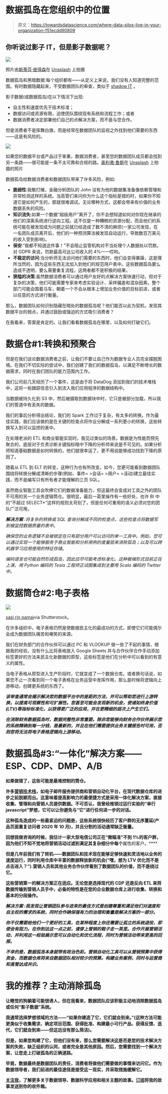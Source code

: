 # 数据孤岛在您组织中的位置

> 原文：<https://towardsdatascience.com/where-data-silos-live-in-your-organization-f51ecdd90809>

## 你听说过影子 IT，但是影子数据呢？

![](img/eb3f1fa82a43778d938177ba6820fe8c.png)

照片由[斯蒂芬·彼得森](https://unsplash.com/@stephencpedersen?utm_source=unsplash&utm_medium=referral&utm_content=creditCopyText)在 [Unsplash](https://unsplash.com/s/photos/silo?utm_source=unsplash&utm_medium=referral&utm_content=creditCopyText) 上拍摄

数据孤岛和黑暗数据:每个组织都有——从定义上来说，我们没有人知道完整的范围。有时数据隐藏起来，不受数据团队的审查，类似于 [shadow IT](https://en.wikipedia.org/wiki/Shadow_IT) 。

影子数据(或数据孤岛)在以下情况下出现:

*   自主性和速度优先于技术标准；
*   数据访问或资源有限，迫使团队围绕现有系统和流程工作；或者
*   数据消费者决定部署他们自己的点解决方案，而不是与您合作。

但是消费者不是挥舞白旗，而是经常在数据团队的监视之外找到他们需要的东西——这是有风险的。

![](img/8c255fb3df909c22b6e16eecc26f09e4.png)

如果您的数据平台或产品过于笨重，数据消费者，甚至您的数据团队成员都会找到另一条路——很可能是一条不太可靠和合规的路。[奥利弗·鲁斯](https://unsplash.com/@fairfilter?utm_source=unsplash&utm_medium=referral&utm_content=creditCopyText)在 [Unsplash](https://unsplash.com/s/photos/two-paths?utm_source=unsplash&utm_medium=referral&utm_content=creditCopyText) 上拍摄的照片

数据孤岛给数据消费者和数据团队带来了许多风险，例如:

*   **脆弱性**:我敢打赌，金融分析团队的 John 没有为他的数据集准备像依赖管理和异常检测这样的系统。当高管们来问你为什么这个指标是错的时，如果你不知道它是如何产生的，那就很难调试。无论哪种方式，这都会带来有价值的业务数据丢失的风险。
*   **知识流失**:如果一个数据“超级用户”离开了，你不会想知道如何对你现在继承的他们的深奥系统进行逆向工程。这不仅是一种糟糕的资源分配，而且他们的系统可能在被发现成为问题之前就已经造成了数不清的麻烦(一家公司发现，在一名团队成员离开后，他们的一种预测算法被发现自动运行，导致数百万美元的收入受到影响)。
*   **保安**:“我都不知道这件事！”不会阻止监管机构对不当处理个人数据处以罚款。对 GDPR 来说，罚款最高可达公司收入的 4%——哎哟。
*   **不稳定的访问**:当分析师无法访问他们需要的东西时，他们会变得暴躁，这是理所当然的，因为这些东西无法加入到他们的规范用户表中。这些数据孤岛要么造成不透明，要么需要重复流程，这两者都不是积极的结果。
*   **狭隘的决策**:虽然数据消费者可以通过用户友好的点解决方案快速行动，但对于复杂的决策，他们可能需要专家来考虑实验设计、采样偏差和混杂因素。整个部门可能会围着马车，朝着一个不会从根本上增加业务价值的目标前进，或者以任意的方式进行衡量。

那么，数据团队如何识别隐藏在暗处的数据孤岛呢？他们能否以此为契机，发现其数据平台的弱点，并通过鼓励或强迫的方式吸引消费者？

在我看来，答案是肯定的。让我们看看数据孤岛在哪里，以及如何打破它们。

# 数据仓#1:转换和预聚合

但是在我们谈论数据消费者之前，让我们不要让自己作为数据专业人员完全摆脱困境。在我们不切实际的尝试中，我们创建了我们的数据孤岛，以满足不断增长的数据需求，同时在我们团队的能力范围内工作。

我们公司前几天经历了一个事件，这是由于将 DataDog 添加到我们的技术堆栈中，这将一些跟踪信息引入到流入我们应用程序的数据结构中。

当数据被持久化到 S3 中，然后被摄取到数据块中时，它只是被部分加载，所以我们的管道中有丢失的数据。

我们的事后分析得出结论，我们的 Spark 工作过于复杂，有太多的转换。作为最佳实践，我们应该做的是在关键的检查点将作业分解成一系列更小的转换，这些转换写入到可以监控的表中。

在处理老派的 ETL 和商业智能实现时，我见过类似的场景。数据是为性能而预先聚合的，底层对于负责诊断关键指标暗中下降的分析师来说是不可见的。如果分析师知道基础数据是如何转换的，他们就很幸运了，更不用说能够成功找到下降的原因了。

随着从 ETL 到 ELT 的转变，这种行为也有所改变。如今，您更可能看到数据团队围绕将转换分解成清晰的步骤(例如，事件= >会话= >用户= >活动)建立最佳实践，而不是编写只有所有者才能理解的三页 SQL。

虽然商业智能工具会吹捧它们的数据准备能力，但这最终会变成对工具之外的团队不可用的另一个业务逻辑筒仓。很明显，最后一英里操作有一些好处，也许 BI 中的“不超过 SELECT*”这样的规则太苛刻了，但是任何可重用的语义必须对您的团队广泛可用。

***解决方案*** *:将复杂的转换或 SQL 查询分解成不同的检查点，这些检查点将数据写到被监控数据质量的表中。*

*确保您的业务逻辑不会被锁定在只有部分用户可以访问的单一工具中。例如，您可以通过实现一个能够服务于商业智能和分析用例的度量层来消除孤岛；以及可以跨机器学习应用使用的特征存储。*

*编码语言也可能自然形成孤岛，因此应尽可能考虑标准化。这种极端形式目前正在上演，用 Python 编码的 Tesla 工程师正试图集成到主要用 Scala 编码的 Twitter 中。*

# 数据筒仓#2:电子表格

![](img/0a753330c606ca754b1ef6eba0fe227a.png)

[sasi rin pamai](https://www.shutterstock.com/g/sasirin+pamai)via Shutterstock。

在许多组织中，电子表格仍然是使数据民主化的最成功的方式，即使它们可能偶尔会成为数据团队痛苦和嘲笑的来源。

我们在财务部门的合作伙伴可以通过 PC 和 VLOOKUP 做一些了不起的事情，根据我的经验，没有什么比将表格放入 Google Sheets 并与合作伙伴合作手动添加标签更好的方法来民主化新数据的原型，这些标签是他们在分析中可以看到的有意义的属性。

当电子表格从原型进入生产阶段时，它就变成了一个数据仓库。或者换句话说，如果您不止一次看到同一个电子表格在业务运营中发挥作用，那么是时候将逻辑向上游移动，创建更系统的东西了。

***该审查通常会揭示解决您的数据平台中的差距的方法，并可以帮助您进行上游转换，以提高可观察性和可扩展性。您甚至可能会发现新的机会，使诸如终身价值(LTV)等指标标准化，以获得更广泛的应用，并在更精细的层次上产生它们。***

***在消除财务数据孤岛时，数据完整性非常重要。除非您能够向财务合作伙伴展示您的系统精确到每一分钱，是最新的，并且在他们需要提供业务关键报告时可用，否则您将无法将电子表格逻辑向上游移动。***

# **数据孤岛#3:“一体化”解决方案——ESP、CDP、DMP、A/B**

**如果做错了，这些可能是最难控制的筒仓。**

**许多[营销技术栈](https://lumapartners.com/content/lumascapes/martech-lumascape/)，如电子邮件服务提供商和营销自动化平台，在现代数据仓库的进步之前脱颖而出。这意味着提高影响力的最便捷方式是采用一体化解决方案，直接收集、管理和向营销人员提供数据。不可否认，我曾经推销过运行实验的“单行 javascript”梦想，它可以让你避免与“它”进行任何进一步的对话。**

**这种孤岛造成的一些最紧迫的问题是，这些系统很快经历了客户群的无序蔓延(产品页面重复访问者 2020 年 10 月)，并且分割的活动通常缺乏衡量。**

**回想我做咨询的时候，我估计一家大型电信公司正在“微瞄准”**不到 1%的客户群**，因为他们不知不觉地将营销活动过滤到满足其复杂细分中每个**属性的客户。****

**但是几年前我们有了转机——数据团队和技术现在能够足够快速和灵活地以业务的速度运行，同时利用仓库中丰富的数据释放新的机会(“嘿，想为 LTV 优化而不是点击进入？”).营销人员和其他业务合作伙伴看到了数据团队的价值，而不是绕过它。**

**这些营销第一的解决方案正在适应。无论您是选择现代的 CDP 还是反向 ETL 来将数据传输到营销人员手中，必备的特性是在您的企业数据仓库上进行收集、转换和基本的分段操作。**

*****解决方案*** *:我发现让营销团队参与进来的最佳方式是创建尊重和满足他们对速度和自主权的需求的系统，同时合作确保强有力的治理和衡量是解决方案的一部分。***

***你不仅需要给他们一个更好的工具，在某种程度上你还需要让孤立的系统退役，即使会有阻力。在你到达这一点之前，请穿上营销的鞋子走一英里。合作开展营销活动，并利用这一经验展示您可以自动化和优化流程，同时为营销活动带来更高的回报。***

***不幸的是，数据孤岛本身就带有政治色彩。营销自动化工具可以从营销预算中获得资金，而数据仓库将来自数据团队相对较少的预算。构建业务案例，同时与运营商和高管达成共识。***

# **我的推荐？主动消除孤岛**

**让睡觉的狗躺着可能很诱人，但在我看来，数据团队应该积极主动地消除数据孤岛或任何“影子数据”系统。**

**我通常选择梦想领域的方法——“如果你建造了它，它们就会到来。”(这种方法可能更类似于收集需求、确定项目范围、获得批准、构建最小可行产品、获得反馈、迭代，它们就会到来——但这远没有那么简洁)。**

**但是，如果您构建了它，但他们没有来，那么您需要解决这是否是您的技术解决方案的失败，缺乏组织的认同，或者完全是其他原因。然后，您需要找到一个解决方案，让您走上打破孤岛的正确道路。**

**毕竟，数据最终是数据团队的责任，消费者将做他们需要做的事情来访问它。作为数据领导者，我们前进的最佳途径是接受这一现实，并采取措施缓解它。**

**[关注我](https://medium.com/@shane.murray5)，了解更多关于数据领导、数据科学应用和相关主题的故事。[订阅](https://medium.com/subscribe/@shane.murray5)将我的故事发送到你的收件箱。**
